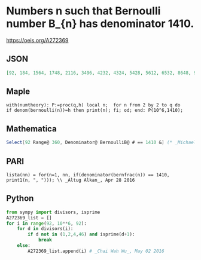 # Numbers n such that Bernoulli number B\_\{n\} has denominator 1410\.
https://oeis.org/A272369
## JSON
```JSON
[92, 184, 1564, 1748, 2116, 3496, 4232, 4324, 5428, 5612, 6532, 8648, 9476, 9844, 10028, 10856, 11224, 12604, 14444, 15364, 16652, 18124, 18952, 19412, 20056, 20884, 21068, 23644, 24932, 26036, 26588, 28612, 28796, 28888, 29164, 30728, 31004, 31924, 32108, 32476, 33304, 34868, 35236, 35788, 36248, 36524]
```
## Maple
```Maple
with(numtheory): P:=proc(q,h) local n;  for n from 2 by 2 to q do
if denom(bernoulli(n))=h then print(n); fi; od; end: P(10^6,1410);
```
## Mathematica
```Mathematica
Select[92 Range@ 360, Denominator@ BernoulliB@ # == 1410 &] (* _Michael De Vlieger_, Apr 28 2016 *)
```
## PARI
```PARI
lista(nn) = for(n=1, nn, if(denominator(bernfrac(n)) == 1410, print1(n, ", "))); \\ _Altug Alkan_, Apr 28 2016
```
## Python
```Python
from sympy import divisors, isprime
A272369_list = []
for i in range(92, 10**6, 92):
    for d in divisors(i):
        if d not in (1,2,4,46) and isprime(d+1):
            break
    else:
        A272369_list.append(i) # _Chai Wah Wu_, May 02 2016
```
